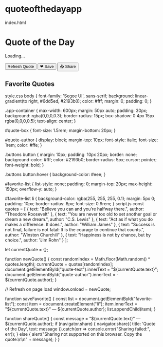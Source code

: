 # quoteofthedayapp
index.html
<!DOCTYPE html>
<html lang="en">
<head>
  <meta charset="UTF-8">
  <meta name="viewport" content="width=device-width, initial-scale=1.0">
  <title>Quote of the Day</title>
  <link rel="stylesheet" href="style.css">
</head>
<body>
  <div class="app-container">
    <h1>Quote of the Day</h1>
    <div id="quote-box">
      <p id="quote-text">Loading...</p>
      <span id="quote-author"></span>
    </div>
    <div class="buttons">
      <button onclick="newQuote()">Refresh Quote</button>
      <button onclick="saveFavorite()">❤ Save</button>
      <button onclick="shareQuote()">📤 Share</button>
    </div>
    <h2>Favorite Quotes</h2>
    <ul id="favorite-list"></ul>
  </div>

  <script src="script.js"></script>
</body>
</html>
style.css
body {
  font-family: 'Segoe UI', sans-serif;
  background: linear-gradient(to right, #6dd5ed, #2193b0);
  color: #fff;
  margin: 0;
  padding: 0;
}

.app-container {
  max-width: 600px;
  margin: 50px auto;
  padding: 30px;
  background: rgba(0,0,0,0.3);
  border-radius: 15px;
  box-shadow: 0 4px 15px rgba(0,0,0,0.5);
  text-align: center;
}

#quote-box {
  font-size: 1.5rem;
  margin-bottom: 20px;
}

#quote-author {
  display: block;
  margin-top: 10px;
  font-style: italic;
  font-size: 1rem;
  color: #ffe;
}

.buttons button {
  margin: 10px;
  padding: 10px 20px;
  border: none;
  background-color: #fff;
  color: #2193b0;
  border-radius: 5px;
  cursor: pointer;
  font-weight: bold;
}

.buttons button:hover {
  background-color: #eee;
}

#favorite-list {
  list-style: none;
  padding: 0;
  margin-top: 20px;
  max-height: 150px;
  overflow-y: auto;
}

#favorite-list li {
  background-color: rgba(255, 255, 255, 0.1);
  margin: 5px 0;
  padding: 10px;
  border-radius: 8px;
  font-size: 0.9rem;
}
script.js
const quotes = [
  { text: "Believe you can and you're halfway there.", author: "Theodore Roosevelt" },
  { text: "You are never too old to set another goal or dream a new dream.", author: "C.S. Lewis" },
  { text: "Act as if what you do makes a difference. It does.", author: "William James" },
  { text: "Success is not final, failure is not fatal: It is the courage to continue that counts.", author: "Winston Churchill" },
  { text: "Happiness is not by chance, but by choice.", author: "Jim Rohn" }
];

let currentQuote = {};

function newQuote() {
  const randomIndex = Math.floor(Math.random() * quotes.length);
  currentQuote = quotes[randomIndex];
  document.getElementById("quote-text").innerText = "${currentQuote.text}";
  document.getElementById("quote-author").innerText = - ${currentQuote.author};
}

// Refresh on page load
window.onload = newQuote;

function saveFavorite() {
  const list = document.getElementById("favorite-list");
  const item = document.createElement("li");
  item.innerText = "${currentQuote.text}" — ${currentQuote.author};
  list.appendChild(item);
}

function shareQuote() {
  const message = "${currentQuote.text}" — ${currentQuote.author};
  if (navigator.share) {
    navigator.share({
      title: 'Quote of the Day',
      text: message
    }).catch(err => console.error("Sharing failed:", err));
  } else {
    alert("Sharing not supported on this browser. Copy the quote:\n\n" + message);
  }
}
